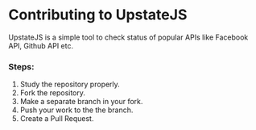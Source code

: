 # Contributing to UpstateJS

UpstateJS is a simple tool to check status of popular APIs like Facebook API, Github API etc.

### Steps:
1. Study the repository properly.
2. Fork the repository.
3. Make a separate branch in your fork.
4. Push your work to the the branch.
5. Create a Pull Request.
